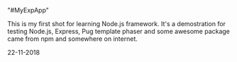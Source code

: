 "#MyExpApp" 

This is my first shot for learning Node.js framework. It's a demostration for testing Node.js, Express, Pug template phaser and some awesome package came from npm and somewhere on internet.

22-11-2018
